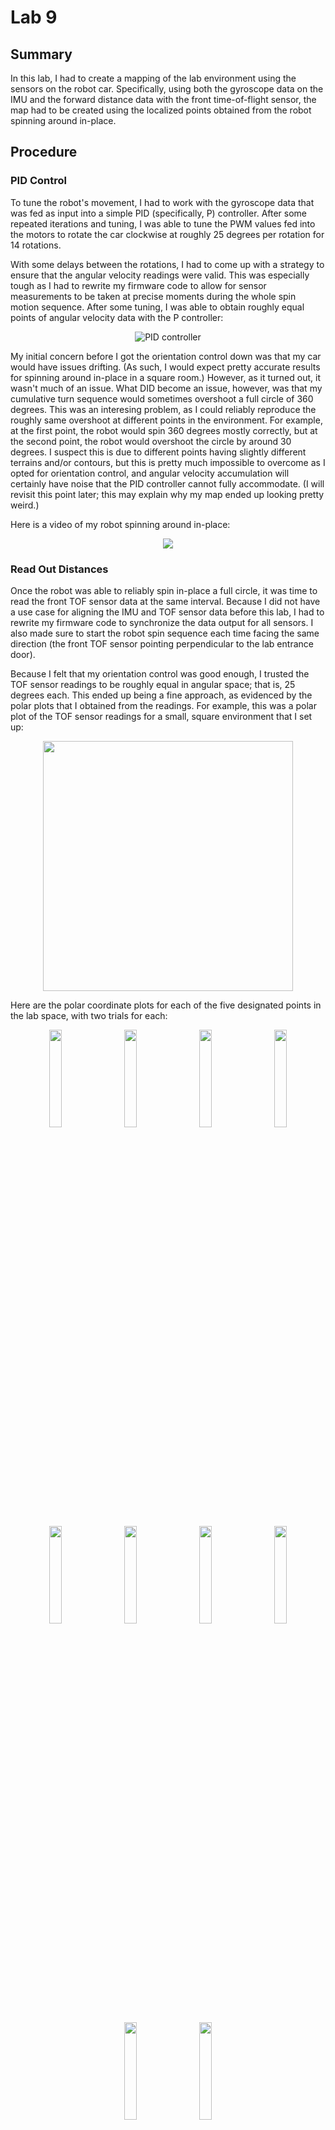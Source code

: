 # Lab 9

## Summary

In this lab, I had to create a mapping of the lab environment using the sensors
on the robot car. Specifically, using both the gyroscope data on the IMU and the
forward distance data with the front time-of-flight sensor, the map had to be created
using the localized points obtained from the robot spinning around in-place.

## Procedure

### PID Control

To tune the robot's movement, I had to work with the gyroscope data that was
fed as input into a simple PID (specifically, P) controller. After some repeated
iterations and tuning, I was able to tune the PWM values fed into the motors
to rotate the car clockwise at roughly 25 degrees per rotation for 14 rotations.

With some delays between the rotations, I had to come up with a strategy to ensure
that the angular velocity readings were valid. This was especially tough as I
had to rewrite my firmware code to allow for sensor measurements to be taken at
precise moments during the whole spin motion sequence. After some tuning, I was able to
obtain roughly equal points of angular velocity data with the P controller:

<p align="center">
  <img src="images/pid_gyro.png" alt="PID controller" />
</p>

My initial concern before I got the orientation control down was that my car would
have issues drifting. (As such, I would expect pretty accurate results for
spinning around in-place in a square room.)
However, as it turned out, it wasn't much of an issue. What DID
become an issue, however, was that my cumulative turn sequence would sometimes
overshoot a full circle of 360 degrees. This was an interesing problem, as I could
reliably reproduce the roughly same overshoot at different points in the environment.
For example, at the first point, the robot would spin 360 degrees mostly correctly,
but at the second point, the robot would overshoot the circle by around 30 degrees.
I suspect this is due to different points having slightly different terrains and/or
contours, but this is pretty much impossible to overcome as I opted for orientation control,
and angular velocity accumulation will certainly have noise that the PID controller
cannot fully accommodate. (I will revisit this point later; this may explain why my
map ended up looking pretty weird.)

Here is a video of my robot spinning around in-place:

<p align="center">
  <img src="images/robot_spin.gif" />
</p>

### Read Out Distances

Once the robot was able to reliably spin in-place a full circle, it was time to
read the front TOF sensor data at the same interval. Because I did not have a use
case for aligning the IMU and TOF sensor data before this lab, I had to rewrite
my firmware code to synchronize the data output for all sensors. I also made sure
to start the robot spin sequence each time facing the same direction (the front
TOF sensor pointing perpendicular to the lab entrance door).

Because I felt that my orientation control was good enough, I trusted the TOF
sensor readings to be roughly equal in angular space; that is, 25 degrees each.
This ended up being a fine approach, as evidenced by the polar plots that I obtained
from the readings. For example, this was a polar plot of the TOF sensor readings
for a small, square environment that I set up:

<p align="center">
  <img src="images/plot1_box.png" width="400px" />
</p>

Here are the polar coordinate plots for each of the five designated points in
the lab space, with two trials for each:

<p align="center">
  <img src="images/polar_plots/p1_t1_polar.png" width="20%" style="margin-right:15px" />
  <img src="images/polar_plots/p1_t2_polar.png" width="20%" style="margin-right:15px" />
  <img src="images/polar_plots/p2_t1_polar.png" width="20%" style="margin-right:15px" />
  <img src="images/polar_plots/p2_t2_polar.png" width="20%" />
</p>

<p align="center">
  <img src="images/polar_plots/p3_t1_polar.png" width="20%" style="margin-right:15px" />
  <img src="images/polar_plots/p3_t2_polar.png" width="20%" style="margin-right:15px" />
  <img src="images/polar_plots/p4_t1_polar.png" width="20%" style="margin-right:15px" />
  <img src="images/polar_plots/p4_t2_polar.png" width="20%" />
</p>

<p align="center">
  <img src="images/polar_plots/p5_t1_polar.png" width="20%" style="margin-right:15px" />
  <img src="images/polar_plots/p5_t2_polar.png" width="20%" />
</p>

As one can see, the points do not always align correctly because of imprecise starting orientation measurements. This was expected, and as such, the mapping that relied solely on these points came out very weirdly.

### Merge and Plot Your Readings

Using basic geometry and knowledge of transformation matrices, I was able to
obtain the Cartesian coordinates of the readings from the distance and angle
measurements. This was easy because all the measurements started from the same
angular orientation (facing the door), so no rotations were needed. As such,
the simple equations for the x-y coordinates were:

```
x = dist * cos(θ)
y = dist * sin(θ)
```

Keeping in mind that these new x-y coordinates were
relative to their points of origin, I had to further
translate them by adding the coordinates of the points of origin. These were
in feet, so I converted them to millimeters by applying a simple conversion factor
of 1 ft = 308 mm.

Here are the resulting plots of the individual point readings (before translation
to the true (absolute) frame of reference):

<p align="center">
  <img src="images/cartesian_plots.png" />
</p>

And here is the final map from the culmination of all the points on a single
plot after translation:

<p align="center">
  <img src="images/final_map.png" />
</p>

Yikes! It's not the prettiest looking thing, and certainly something that can be improved with more time.
Almost certainly, sampling more points would help with reliability and accuracy. Another, more tedious option is manually rotating the polar plot data to align with each other more closely before processing them to Cartesian coordinates.

After some manual filtering of the points, here is the map that I believe resembles the actual environment the best:

<p align="center">
  <img src="images/filtered_map.png" />
</p>

Though it still lacks a lot of key feature points, especially for corners, it hopefully does the job well enough for the overall boundaries. I could also have interpolated extra points that were not present in the original set of sampled points, but because I don't want to put too much emphasis on my prior belief of the environment, I left the map as is.

## Conclusion

This lab was a nice break from the last couple of labs which all involved
some sort of autonomous driving. Even though lab 9 still required a bit of
closed-loop control in the form of limited PID control, this was a good experience
to learn about how to create a localization of where the robot exists in a
real-world sense. Though the map did not come out as neatly as desired, I hope
to further improve on the quality of the mapping in future labs as required.

## References

- [Lab handout](https://cei-lab.github.io/ECE4960-2022/Lab9.html)
- [Lecture on transformation matrices](https://cei-lab.github.io/ECE4960-2022/lectures/FastRobots-2-TransformationMatrices.pdf)

[Back to main](../index.md)
